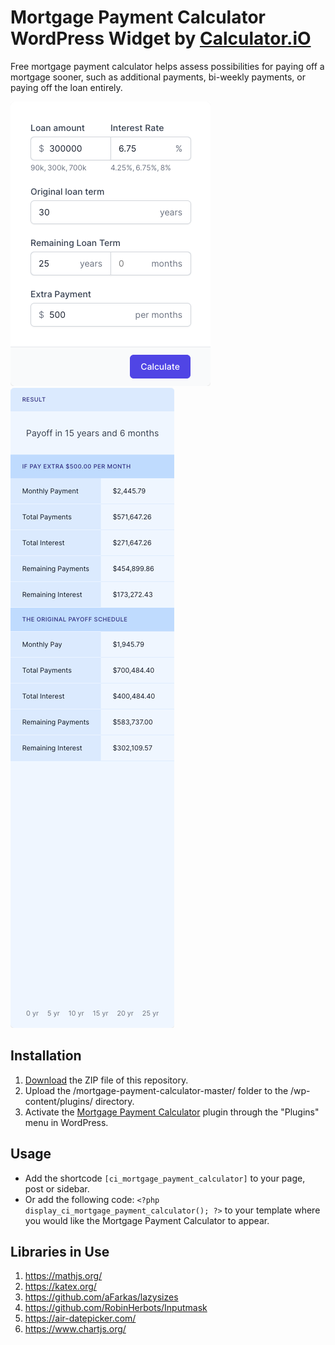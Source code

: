 # Mortgage Payment Calculator WordPress Widget by [Calculator.iO](https://www.calculator.io/ "Calculator.iO Homepage")

Free mortgage payment calculator helps assess possibilities for paying off a mortgage sooner, such as additional payments, bi-weekly payments, or paying off the loan entirely.

![Mortgage Payment Calculator Input Form](/assets/images/screenshot-1.png "Mortgage Payment Calculator Input Form")
![Mortgage Payment Calculator Calculation Results](/assets/images/screenshot-2.png "Mortgage Payment Calculator Calculation Results")

## Installation

1. [Download](https://github.com/pub-calculator-io/age-calculator/archive/refs/heads/master.zip) the ZIP file of this repository.
2. Upload the /mortgage-payment-calculator-master/ folder to the /wp-content/plugins/ directory.
3. Activate the [Mortgage Payment Calculator](https://www.calculator.io/mortgage-payment-calculator/ "Mortgage Payment Calculator Homepage") plugin through the "Plugins" menu in WordPress.

## Usage
* Add the shortcode `[ci_mortgage_payment_calculator]` to your page, post or sidebar.
* Or add the following code: `<?php display_ci_mortgage_payment_calculator(); ?>` to your template where you would like the Mortgage Payment Calculator to appear.

## Libraries in Use
1. https://mathjs.org/
2. https://katex.org/
3. https://github.com/aFarkas/lazysizes
4. https://github.com/RobinHerbots/Inputmask
5. https://air-datepicker.com/
6. https://www.chartjs.org/
